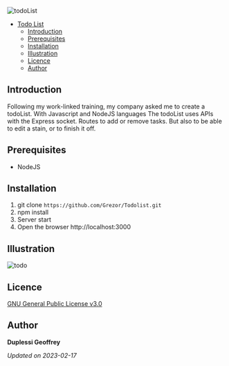 ![todoList](https://user-images.githubusercontent.com/38507456/221426914-7a37a042-7801-4250-a8c0-3aef97f40861.png)

- [Todo List](#todo-list)
  - [Introduction](#introduction)
  - [Prerequisites](#prerequisites)
  - [Installation](#installation)
  - [Illustration](#illustration)
  - [Licence](#licence)
  - [Author](#author)

## Introduction
Following my work-linked training, my company asked me to create a todoList. With Javascript and NodeJS languages
The todoList uses APIs with the Express socket. Routes to add or remove tasks. But also to be able to edit 
a stain, or to finish it off.

## Prerequisites
* NodeJS

## Installation
1. git clone ```https://github.com/Grezor/Todolist.git```
2. npm install
3. Server start
4. Open the browser http://localhost:3000

## Illustration
![todo](https://user-images.githubusercontent.com/38507456/120164327-bfdf4f80-c1fa-11eb-9f6b-deff1ca2cca3.png)

## Licence
[GNU General Public License v3.0](https://choosealicense.com/licenses/gpl-3.0/)

## Author
**Duplessi Geoffrey** 

*Updated on 2023-02-17*
